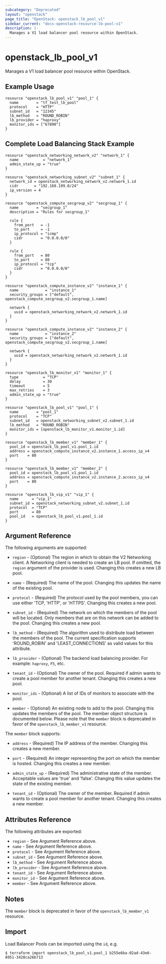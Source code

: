 ```yaml
---
subcategory: "Deprecated"
layout: "openstack"
page_title: "OpenStack: openstack_lb_pool_v1"
sidebar_current: "docs-openstack-resource-lb-pool-v1"
description: |-
  Manages a V1 load balancer pool resource within OpenStack.
---
```


# openstack\_lb\_pool\_v1

Manages a V1 load balancer pool resource within OpenStack.

## Example Usage

```hcl
resource "openstack_lb_pool_v1" "pool_1" {
  name        = "tf_test_lb_pool"
  protocol    = "HTTP"
  subnet_id   = "12345"
  lb_method   = "ROUND_ROBIN"
  lb_provider = "haproxy"
  monitor_ids = ["67890"]
}
```

## Complete Load Balancing Stack Example

```
resource "openstack_networking_network_v2" "network_1" {
  name           = "network_1"
  admin_state_up = "true"
}

resource "openstack_networking_subnet_v2" "subnet_1" {
  network_id = openstack_networking_network_v2.network_1.id
  cidr       = "192.168.199.0/24"
  ip_version = 4
}

resource "openstack_compute_secgroup_v2" "secgroup_1" {
  name        = "secgroup_1"
  description = "Rules for secgroup_1"

  rule {
    from_port   = -1
    to_port     = -1
    ip_protocol = "icmp"
    cidr        = "0.0.0.0/0"
  }

  rule {
    from_port   = 80
    to_port     = 80
    ip_protocol = "tcp"
    cidr        = "0.0.0.0/0"
  }
}

resource "openstack_compute_instance_v2" "instance_1" {
  name            = "instance_1"
  security_groups = ["default", openstack_compute_secgroup_v2.secgroup_1.name]

  network {
    uuid = openstack_networking_network_v2.network_1.id
  }
}

resource "openstack_compute_instance_v2" "instance_2" {
  name            = "instance_2"
  security_groups = ["default", openstack_compute_secgroup_v2.secgroup_1.name]

  network {
    uuid = openstack_networking_network_v2.network_1.id
  }
}

resource "openstack_lb_monitor_v1" "monitor_1" {
  type           = "TCP"
  delay          = 30
  timeout        = 5
  max_retries    = 3
  admin_state_up = "true"
}

resource "openstack_lb_pool_v1" "pool_1" {
  name        = "pool_1"
  protocol    = "TCP"
  subnet_id   = openstack_networking_subnet_v2.subnet_1.id
  lb_method   = "ROUND_ROBIN"
  monitor_ids = [openstack_lb_monitor_v1.monitor_1.id]
}

resource "openstack_lb_member_v1" "member_1" {
  pool_id = openstack_lb_pool_v1.pool_1.id
  address = openstack_compute_instance_v2.instance_1.access_ip_v4
  port    = 80
}

resource "openstack_lb_member_v1" "member_2" {
  pool_id = openstack_lb_pool_v1.pool_1.id
  address = openstack_compute_instance_v2.instance_2.access_ip_v4
  port    = 80
}

resource "openstack_lb_vip_v1" "vip_1" {
  name      = "vip_1"
  subnet_id = openstack_networking_subnet_v2.subnet_1.id
  protocol  = "TCP"
  port      = 80
  pool_id   = openstack_lb_pool_v1.pool_1.id
}
```

## Argument Reference

The following arguments are supported:

* `region` - (Optional) The region in which to obtain the V2 Networking client.
    A Networking client is needed to create an LB pool. If omitted, the
    `region` argument of the provider is used. Changing this creates a new
    LB pool.

* `name` - (Required) The name of the pool. Changing this updates the name of
    the existing pool.

* `protocol` - (Required)  The protocol used by the pool members, you can use
  either 'TCP, 'HTTP', or 'HTTPS'. Changing this creates a new pool.

* `subnet_id` - (Required) The network on which the members of the pool will be
    located. Only members that are on this network can be added to the pool.
    Changing this creates a new pool.

* `lb_method` - (Required) The algorithm used to distribute load between the
    members of the pool. The current specification supports 'ROUND_ROBIN' and
    'LEAST_CONNECTIONS' as valid values for this attribute.

* `lb_provider` - (Optional) The backend load balancing provider. For example:
    `haproxy`, `F5`, etc.

* `tenant_id` - (Optional) The owner of the pool. Required if admin wants to
    create a pool member for another tenant. Changing this creates a new pool.

* `monitor_ids` - (Optional) A list of IDs of monitors to associate with the
    pool.

* `member` - (Optional) An existing node to add to the pool. Changing this
    updates the members of the pool. The member object structure is documented
    below. Please note that the `member` block is deprecated in favor of the
    `openstack_lb_member_v1` resource.

The `member` block supports:

* `address` - (Required) The IP address of the member. Changing this creates a
new member.

* `port` - (Required) An integer representing the port on which the member is
hosted. Changing this creates a new member.

* `admin_state_up` - (Required) The administrative state of the member.
Acceptable values are 'true' and 'false'. Changing this value updates the
state of the existing member.

* `tenant_id` - (Optional) The owner of the member. Required if admin wants to
create a pool member for another tenant. Changing this creates a new member.

## Attributes Reference

The following attributes are exported:

* `region` - See Argument Reference above.
* `name` - See Argument Reference above.
* `protocol` - See Argument Reference above.
* `subnet_id` - See Argument Reference above.
* `lb_method` - See Argument Reference above.
* `lb_provider` - See Argument Reference above.
* `tenant_id` - See Argument Reference above.
* `monitor_id` - See Argument Reference above.
* `member` - See Argument Reference above.

## Notes

The `member` block is deprecated in favor of the `openstack_lb_member_v1` resource.

## Import

Load Balancer Pools can be imported using the `id`, e.g.

```
$ terraform import openstack_lb_pool_v1.pool_1 b255e6ba-02ad-43e6-8951-3428ca26b713
```
